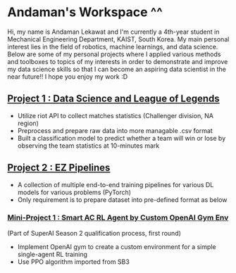 # Andaman's Workspace ^^
Hi, my name is Andaman Lekawat and I'm currently a 4th-year student in Mechanical Engineering Department, KAIST, South Korea. My main personal interest lies in the field of robotics, machine learnings, and data science. Below are some of my personal projects where I applied various methods and toolboxes to topics of my interests in order to demonstrate and improve my data science skills so that I can become an aspiring data scientist in the near future!! I hope you enjoy my work :D

## [Project 1 : Data Science and League of Legends](https://github.com/andamanopal/league-of-legends-ds)
- Utilize riot API to collect matches statistics (Challenger division, NA region)
- Preprocess and prepare raw data into more managable .csv format
- Built a classification model to predict whether a team will win or lose by observing the team statistics at 10-minutes mark 

## [Project 2 : EZ Pipelines](https://github.com/andamanopal/my-pipelines)
- A collection of multiple end-to-end training pipelines for various DL models for various problems (PyTorch)
- Only requirement is to prepare dataset into pre-defined format as below

### [Mini-Project 1 : Smart AC RL Agent by Custom OpenAI Gym Env](https://github.com/andamanopal/smart_ac)
(Part of SuperAI Season 2 qualification process, first round)
- Implement OpenAI gym to create a custom environment for a simple single-agent RL training
- Use PPO algorithm imported from SB3

<!-- ### [Mini-Project 2 : Font Recognition](https://github.com/andamanopal/font-recognition)
- Explore various simple image preprocessing for better classification result
- Utilize PyTorch framework to construct and transfer learn various CNN-based classification models -->
